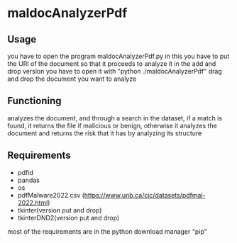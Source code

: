# maldocAnalyzerPdf

## Usage

you have to open the program maldocAnalyzerPdf.py in this you have to put the URI of the document so that it proceeds to analyze it
in the add and drop version you have to open it with "python ./maldocAnalyzerPdf" drag and drop the document you want to analyze

## Functioning

analyzes the document, and through a search in the dataset, if a match is found, it returns the file if malicious or benign, otherwise it analyzes the document and returns the risk that it has by analyzing its structure 


## Requirements
* pdfid
* pandas
* os
* pdfMalware2022.csv (https://www.unb.ca/cic/datasets/pdfmal-2022.html)
* tkinter(version put and drop)
* tkinterDND2(version put and drop)

most of the requirements are in the python download manager "pip"
